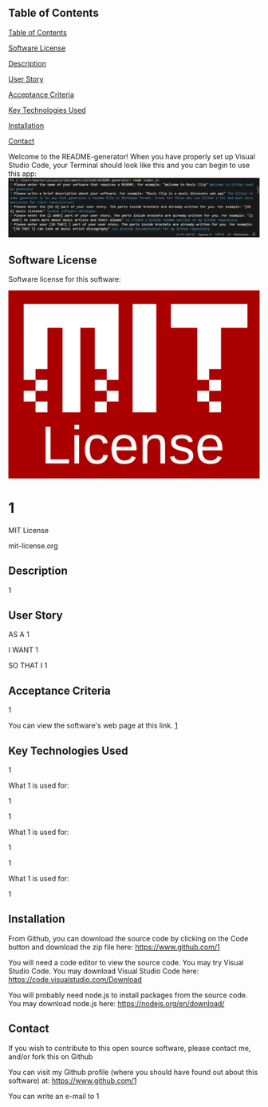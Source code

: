 
## Table of Contents

[Table of Contents](#table-of-contents)

[Software License](#software-license)

[Description](#description)

[User Story](#user-story) 

[Acceptance Criteria](#acceptance-criteria)

[Key Technologies Used](#key-technologies-used)

[Installation](#installation) 

[Contact](#contact)

Welcome to the README-generator!
When you have properly set up Visual Studio Code, your Terminal should look like this and you can begin to use this app:
![README-generator](./assets/images/README-generator-splash.png)

## Software License
Software license for this software:

![1](/assets/images/2.png)



# 1

MIT License

mit-license.org

  
## Description

1


## User Story

AS A 1 

I WANT 1 

SO THAT I 1


## Acceptance Criteria

1


You can view the software's web page at this link. [1](1)

## Key Technologies Used

1 

What 1  is used for:

1

1

What 1 is used for:

1

1

What 1 is used for:

1

## Installation

From Github, you can download the source code by clicking on the Code button and download the zip file here: https://www.github.com/1

You will need a code editor to view the source code. You may try Visual Studio Code. You may download Visual Studio Code here: https://code.visualstudio.com/Download

You will probably need node.js to install packages from the source code. You may download node.js here: https://nodejs.org/en/download/


## Contact

If you wish to contribute to this open source software, please contact me, and/or fork this on Github

You can visit my Github profile (where you should have found out about this software) at: https://www.github.com/1

You can write an e-mail to 1 